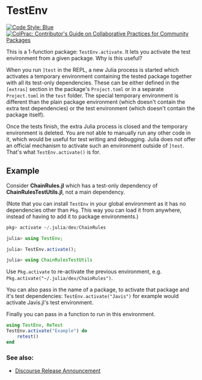 # TestEnv

[![Code Style: Blue](https://img.shields.io/badge/code%20style-blue-4495d1.svg)](https://github.com/invenia/BlueStyle)
[![ColPrac: Contributor's Guide on Collaborative Practices for Community Packages](https://img.shields.io/badge/ColPrac-Contributor's%20Guide-blueviolet)](https://github.com/SciML/ColPrac)


This is a 1-function package: `TestEnv.activate`.
It lets you activate the test environment from a given package.
Why is this useful?

When you run `]test` in the REPL, a new Julia process is started which activates a temporary environment containing the tested package together with all its test-only dependencies.
These can be either defined in the `[extras]` section in the package's `Project.toml` or in a separate `Project.toml` in the `test` folder.
The special temporary environment is different than the plain package environment (which doesn't contain the extra test dependencies) or the test environment (which doesn't contain the package itself).

Once the tests finish, the extra Julia process is closed and the temporary environment is deleted.
You are not able to manually run any other code in it, which would be useful for test writing and debugging.
Julia does not offer an official mechanism to activate such an environment outside of `]test`.
That's what `TestEnv.activate()` is for.

## Example

Consider **ChainRules.jl** which has a test-only dependency of **ChainRulesTestUtils.jl**,
not a main dependency.

(Note that you can install `TestEnv` in your global environment as it has no dependencies other than `Pkg`.
This way you can load it from anywhere, instead of having to add it to package environments.)

```julia
pkg> activate ~/.julia/dev/ChainRules

julia> using TestEnv;

julia> TestEnv.activate();

julia> using ChainRulesTestUtils
```

Use `Pkg.activate` to re-activate the previous environment, e.g. `Pkg.activate("~/.julia/dev/ChainRules")`.

You can also pass in the name of a package, to activate that package and it's test dependencies:
`TestEnv.activate("Javis")` for example would activate Javis.jl's test environment.

Finally you can pass in a function to run in this environment.
```julia
using TestEnv, ReTest
TestEnv.activate("Example") do
    retest()
end
```

### See also:
 - [Discourse Release Announcement](https://discourse.julialang.org/t/ann-testenv-jl-activate-your-test-enviroment-so-you-can-use-your-test-dependencies/65739)
